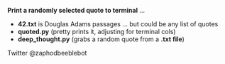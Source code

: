 **Print a randomly selected quote to terminal**  ...
* **42.txt** is Douglas Adams passages ... but could be any list of quotes  
* **quoted.py** (pretty prints it, adjusting for terminal cols)  
* **deep_thought.py** (grabs a random quote from a **.txt file**)  

Twitter @zaphodbeeblebot  
